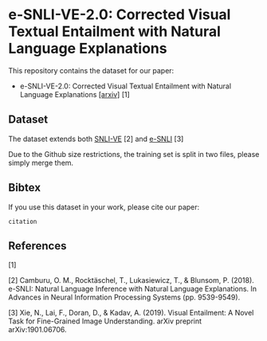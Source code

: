 # e-SNLI-VE-2.0: Corrected Visual Textual Entailment with Natural Language Explanations 

This repository contains the dataset for our paper: 

* e-SNLI-VE-2.0: Corrected Visual Textual Entailment with Natural Language Explanations [[arxiv]](https://arxiv.org) [1]

## Dataset

The dataset extends both [SNLI-VE](https://github.com/necla-ml/SNLI-VE) [2] and [e-SNLI](https://github.com/OanaMariaCamburu/e-SNLI) [3]

Due to the Github size restrictions, the training set is split in two files, please simply merge them.

## Bibtex

If you use this dataset in your work, please cite our paper:

```
citation
```


## References

[1] 

[2] Camburu, O. M., Rocktäschel, T., Lukasiewicz, T., & Blunsom, P. (2018). e-SNLI: Natural Language Inference with Natural Language Explanations. In Advances in Neural Information Processing Systems (pp. 9539-9549).

[3] Xie, N., Lai, F., Doran, D., & Kadav, A. (2019). Visual Entailment: A Novel Task for Fine-Grained Image Understanding. arXiv preprint arXiv:1901.06706.


